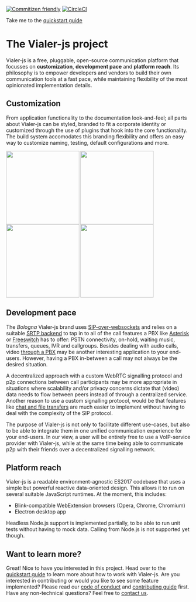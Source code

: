 [![Commitizen friendly](https://img.shields.io/badge/commitizen-friendly-brightgreen.svg)](http://commitizen.github.io/cz-cli/)
[![CircleCI](https://circleci.com/gh/vialer/vialer-js/tree/develop.svg?style=svg)](https://circleci.com/gh/vialer/vialer-js/tree/develop)

Take me to the [quickstart guide](https://vialer-js.io/topics/quickstart)


# The Vialer-js project
Vialer-js is a free, pluggable, open-source communication platform that
focusses on **customization**, **development pace** and **platform reach**.
Its philosophy is to empower developers and vendors to build their own
communication tools at a fast pace, while maintaining flexibility of
the most opinionated implementation details.


## Customization
From application functionality to the documentation look-and-feel; all parts
about Vialer-js can be styled, branded to fit a corporate identity or customized
through the use of plugins that hook into the core functionality. The build system
accomodates this branding flexibility and offers an easy way to customize
naming, testing, default configurations and more.

<img align="left" src="https://vialer-js.io/screens/alice-1-login.png" height="200">
<img align="left" src="https://vialer-js.io/screens/alice-6-wizard-devices.png" height="200">
<img align="left" src="https://vialer-js.io/screens/alice-8-dialpad-call.png" height="200">
<img src="https://vialer-js.io/screens/bob-2-calldialog-incoming-accepted.png" height="200">


## Development pace
The *Bologna* Vialer-js brand uses [SIP-over-websockets](https://sipjs.com/)
and relies on a suitable [SRTP backend](https://github.com/sipwise/rtpengine)
to tap in to all of the call features a PBX like [Asterisk](https://www.asterisk.org/)
or [Freeswitch](https://freeswitch.com/oss/) has to offer: PSTN connectivity,
on-hold, waiting music, transfers, queues, IVR and callgroups. Besides dealing
with audio calls, video [through a PBX](https://blogs.asterisk.org/2017/09/20/asterisk-15-multi-stream-media-sfu/)
may be another interesting application to your end-users. However, having a
PBX in-between a call may not always be the desired situation.

A decentralized approach with a custom WebRTC signalling protocol and p2p
connections between call participants may be more appropriate in situations
where scalability and/or privacy concerns dictate that (video) data needs to
flow between peers instead of through a centralized service. Another reason to
use a custom signalling protocol, would be that features like
[chat and file transfers](https://developer.mozilla.org/en-US/docs/Web/API/RTCDataChannel)
are much easier to implement without having to deal with the complexity of
the SIP protocol.

The purpose of Vialer-js is not only to facilitate different use-cases,
but also to be able to integrate them in one unified communication experience
for your end-users. In our view, a user will be entirely free to use a
VoIP-service provider with Vialer-js, while at the same time being able to
communicate p2p with their friends over a decentralized signalling network.


## Platform reach
Vialer-js is a readable environment-agnostic ES2017 codebase that uses a simple
but powerful reactive data-oriented design. This allows it to run on several
suitable JavaScript runtimes. At the moment, this includes:
* Blink-compatible WebExtension browsers (Opera, Chrome, Chromium)
* Electron desktop app

Headless Node.js support is implemented partially, to be able to run
unit tests without having to mock data. Calling from Node.js is not supported
yet though.


## Want to learn more?
Great! Nice to have you interested in this project. Head over to the [quickstart guide](https://vialer-js.io/developer/introduction)
to learn more about how to work with Vialer-js. Are you interested in contributing or
would you like to see some feature implemented? Please read our [code of conduct](https://github.com/vialer/vialer-js/blob/develop/.github/CODE_OF_CONDUCT.md)
and [contributing guide](https://github.com/vialer/vialer-js/blob/develop/.github/CONTRIBUTING.md) first.
Have any non-technical questions? Feel free to [contact us](mailto:vialer@wearespindle.com).
